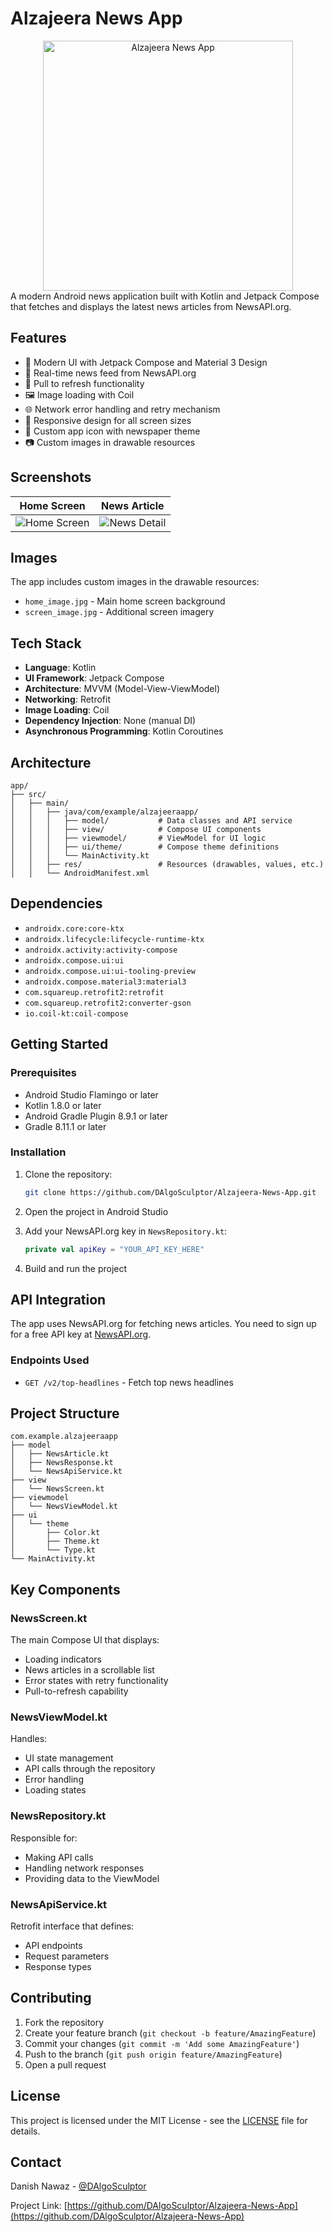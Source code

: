 # Alzajeera News App

[//]: # (![Alzajeera News App]&#40;https://github.com/DAlgoSculptor/Alzajeera-News-App/blob/main/app/src/main/res/drawable/home_page_modified1.png&#41;)
<div align="center">
  <img src="https://github.com/DAlgoSculptor/Alzajeera-News-App/blob/main/app/src/main/res/drawable/home_page_modified1.png" alt="Alzajeera News App" width="400"/>
</div>
A modern Android news application built with Kotlin and Jetpack Compose that fetches and displays
the latest news articles from NewsAPI.org.

## Features

- 📱 Modern UI with Jetpack Compose and Material 3 Design
- 📰 Real-time news feed from NewsAPI.org
- 🔄 Pull to refresh functionality
- 🖼️ Image loading with Coil
- 🌐 Network error handling and retry mechanism
- 📱 Responsive design for all screen sizes
- 🎨 Custom app icon with newspaper theme
- 📷 Custom images in drawable resources

## Screenshots

| Home Screen      | News Article     |
|------------------|------------------|
| ![Home Screen](https://github.com/DAlgoSculptor/Alzajeera-News-App/blob/main/app/src/main/res/drawable/home_page_modified2.png) | ![News Detail](https://github.com/DAlgoSculptor/Alzajeera-News-App/blob/main/app/src/main/res/drawable/home_page_modified3.png) |

## Images

The app includes custom images in the drawable resources:

- `home_image.jpg` - Main home screen background
- `screen_image.jpg` - Additional screen imagery

## Tech Stack

- **Language**: Kotlin
- **UI Framework**: Jetpack Compose
- **Architecture**: MVVM (Model-View-ViewModel)
- **Networking**: Retrofit
- **Image Loading**: Coil
- **Dependency Injection**: None (manual DI)
- **Asynchronous Programming**: Kotlin Coroutines

## Architecture

```
app/
├── src/
│   ├── main/
│   │   ├── java/com/example/alzajeeraapp/
│   │   │   ├── model/           # Data classes and API service
│   │   │   ├── view/            # Compose UI components
│   │   │   ├── viewmodel/       # ViewModel for UI logic
│   │   │   ├── ui/theme/        # Compose theme definitions
│   │   │   └── MainActivity.kt
│   │   ├── res/                 # Resources (drawables, values, etc.)
│   │   └── AndroidManifest.xml
```

## Dependencies

- `androidx.core:core-ktx`
- `androidx.lifecycle:lifecycle-runtime-ktx`
- `androidx.activity:activity-compose`
- `androidx.compose.ui:ui`
- `androidx.compose.ui:ui-tooling-preview`
- `androidx.compose.material3:material3`
- `com.squareup.retrofit2:retrofit`
- `com.squareup.retrofit2:converter-gson`
- `io.coil-kt:coil-compose`

## Getting Started

### Prerequisites

- Android Studio Flamingo or later
- Kotlin 1.8.0 or later
- Android Gradle Plugin 8.9.1 or later
- Gradle 8.11.1 or later

### Installation

1. Clone the repository:
   ```bash
   git clone https://github.com/DAlgoSculptor/Alzajeera-News-App.git
   ```

2. Open the project in Android Studio

3. Add your NewsAPI.org key in `NewsRepository.kt`:
   ```kotlin
   private val apiKey = "YOUR_API_KEY_HERE"
   ```

4. Build and run the project

## API Integration

The app uses NewsAPI.org for fetching news articles. You need to sign up for a free API key
at [NewsAPI.org](https://newsapi.org/).

### Endpoints Used

- `GET /v2/top-headlines` - Fetch top news headlines

## Project Structure

```
com.example.alzajeeraapp
├── model
│   ├── NewsArticle.kt
│   ├── NewsResponse.kt
│   └── NewsApiService.kt
├── view
│   └── NewsScreen.kt
├── viewmodel
│   └── NewsViewModel.kt
├── ui
│   └── theme
│       ├── Color.kt
│       ├── Theme.kt
│       └── Type.kt
└── MainActivity.kt
```

## Key Components

### NewsScreen.kt

The main Compose UI that displays:

- Loading indicators
- News articles in a scrollable list
- Error states with retry functionality
- Pull-to-refresh capability

### NewsViewModel.kt

Handles:

- UI state management
- API calls through the repository
- Error handling
- Loading states

### NewsRepository.kt

Responsible for:

- Making API calls
- Handling network responses
- Providing data to the ViewModel

### NewsApiService.kt

Retrofit interface that defines:

- API endpoints
- Request parameters
- Response types

## Contributing

1. Fork the repository
2. Create your feature branch (`git checkout -b feature/AmazingFeature`)
3. Commit your changes (`git commit -m 'Add some AmazingFeature'`)
4. Push to the branch (`git push origin feature/AmazingFeature`)
5. Open a pull request

## License

This project is licensed under the MIT License - see the [LICENSE](LICENSE) file for details.

## Contact

Danish Nawaz - [@DAlgoSculptor](https://github.com/DAlgoSculptor)

Project
Link: [https://github.com/DAlgoSculptor/Alzajeera-News-App](https://github.com/DAlgoSculptor/Alzajeera-News-App)